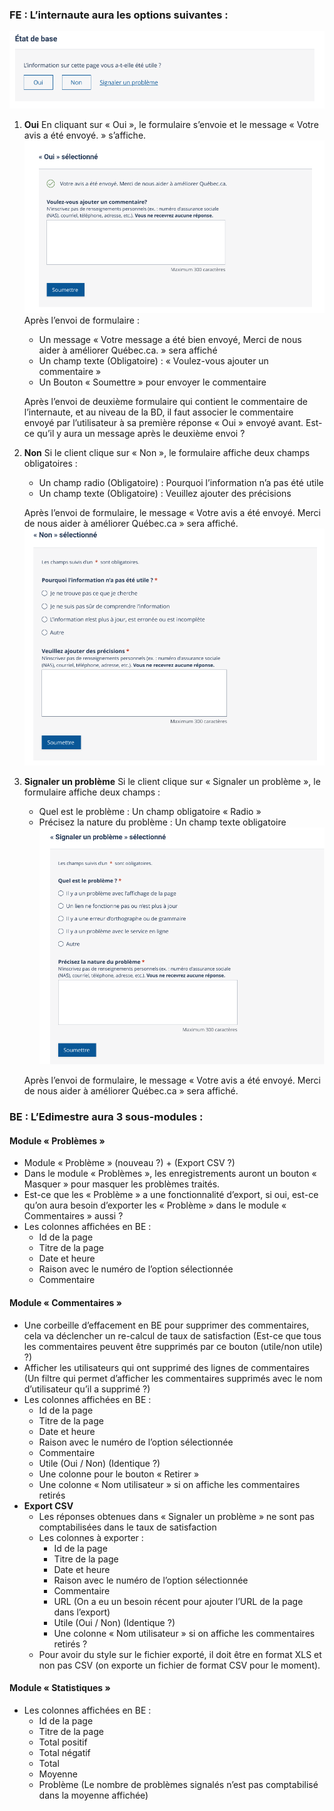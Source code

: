 ### FE : L’internaute aura les options suivantes :
![FE Trois options](Documentation/Images/etatBase.png)
1. **Oui**
   En cliquant sur « Oui », le formulaire s’envoie et le message « Votre avis a été envoyé. » s’affiche.
   ![FE Envoi de fomulaire](Documentation/Images/OuiSelectionne.png)
   Après l’envoi de formulaire :
    - Un message « Votre message a été bien envoyé, Merci de nous aider à améliorer Québec.ca. » sera affiché
    - Un champ texte (Obligatoire) : « Voulez-vous ajouter un commentaire »
    - Un Bouton « Soumettre » pour envoyer le commentaire

   Après l’envoi de deuxième formulaire qui contient le commentaire de l’internaute, et au niveau de la BD, il faut associer le commentaire envoyé par l’utilisateur à sa première réponse « Oui » envoyé avant.
   Est-ce qu’il y aura un message après le deuxième envoi ?

2. **Non**
   Si le client clique sur « Non », le formulaire affiche deux champs obligatoires :
    - Un champ radio (Obligatoire) : Pourquoi l’information n’a pas été utile
    - Un champ texte (Obligatoire) : Veuillez ajouter des précisions

   Après l’envoi de formulaire, le message « Votre avis a été envoyé. Merci de nous aider à améliorer Québec.ca » sera affiché.
   ![FE Envoi de fomulaire](Documentation/Images/NonSelectionne.png)

3. **Signaler un problème**
   Si le client clique sur « Signaler un problème », le formulaire affiche deux champs :
    - Quel est le problème : Un champ obligatoire « Radio »
    - Précisez la nature du problème : Un champ texte obligatoire
      ![FE Envoi de fomulaire](Documentation/Images/signalerUnProb.png)

   Après l’envoi de formulaire, le message « Votre avis a été envoyé. Merci de nous aider à améliorer Québec.ca » sera affiché.

### BE : L’Edimestre aura 3 sous-modules :

#### Module « Problèmes »
- Module « Problème » (nouveau ?) + (Export CSV ?)
- Dans le module « Problèmes », les enregistrements auront un bouton « Masquer » pour masquer les problèmes traités.
- Est-ce que les « Problème » a une fonctionnalité d’export, si oui, est-ce qu’on aura besoin d’exporter les « Problème » dans le module « Commentaires » aussi ?
- Les colonnes affichées en BE :
    - Id de la page
    - Titre de la page
    - Date et heure
    - Raison avec le numéro de l’option sélectionnée
    - Commentaire

#### Module « Commentaires »
- Une corbeille d’effacement en BE pour supprimer des commentaires, cela va déclencher un re-calcul de taux de satisfaction (Est-ce que tous les commentaires peuvent être supprimés par ce bouton (utile/non utile) ?)
- Afficher les utilisateurs qui ont supprimé des lignes de commentaires (Un filtre qui permet d’afficher les commentaires supprimés avec le nom d’utilisateur qu’il a supprimé ?)
- Les colonnes affichées en BE :
    - Id de la page
    - Titre de la page
    - Date et heure
    - Raison avec le numéro de l’option sélectionnée
    - Commentaire
    - Utile (Oui / Non) (Identique ?)
    - Une colonne pour le bouton « Retirer »
    - Une colonne « Nom utilisateur » si on affiche les commentaires retirés
- **Export CSV**
    - Les réponses obtenues dans « Signaler un problème » ne sont pas comptabilisées dans le taux de satisfaction
    - Les colonnes à exporter :
        - Id de la page
        - Titre de la page
        - Date et heure
        - Raison avec le numéro de l’option sélectionnée
        - Commentaire
        - URL (On a eu un besoin récent pour ajouter l’URL de la page dans l’export)
        - Utile (Oui / Non) (Identique ?)
        - Une colonne « Nom utilisateur » si on affiche les commentaires retirés ?
    - Pour avoir du style sur le fichier exporté, il doit être en format XLS et non pas CSV (on exporte un fichier de format CSV pour le moment).

#### Module « Statistiques »
- Les colonnes affichées en BE :
    - Id de la page
    - Titre de la page
    - Total positif
    - Total négatif
    - Total
    - Moyenne
    - Problème (Le nombre de problèmes signalés n’est pas comptabilisé dans la moyenne affichée)
